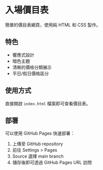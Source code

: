 # 入場價目表

簡單的價目表網頁，使用純 HTML 和 CSS 製作。

## 特色
- 響應式設計
- 暗色主題
- 清晰的價格分類展示
- 平日/假日價格區分

## 使用方式
直接開啟 `index.html` 檔案即可查看價目表。

## 部署
可以使用 GitHub Pages 快速部署：
1. 上傳至 GitHub repository
2. 前往 Settings > Pages
3. Source 選擇 main branch
4. 儲存後即可透過 GitHub Pages URL 訪問
